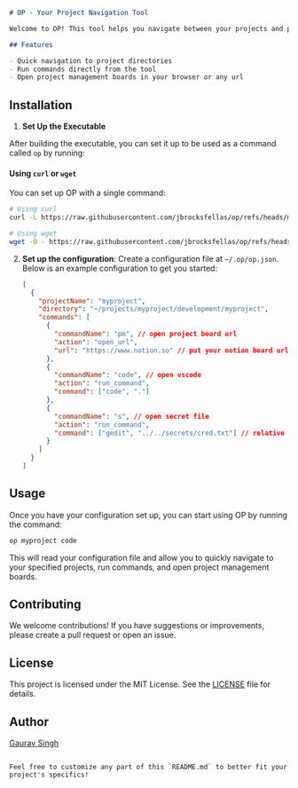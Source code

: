 ```markdown
# OP - Your Project Navigation Tool

Welcome to OP! This tool helps you navigate between your projects and project management board URLs with blazing speed. With a simple configuration file, you can easily set up and manage your projects right from your home directory.

## Features

- Quick navigation to project directories
- Run commands directly from the tool
- Open project management boards in your browser or any url
```

## Installation

1. **Set Up the Executable**

After building the executable, you can set it up to be used as a command called `op` by running:

#### Using `curl` or `wget`

You can set up OP with a single command:

```bash
# Using curl
curl -L https://raw.githubusercontent.com/jbrocksfellas/op/refs/heads/master/install.sh | bash

# Using wget
wget -O - https://raw.githubusercontent.com/jbrocksfellas/op/refs/heads/master/install.sh | bash
```

2. **Set up the configuration**:
   Create a configuration file at `~/.op/op.json`. Below is an example configuration to get you started:

   ```json
   [
     {
       "projectName": "myproject",
       "directory": "~/projects/myproject/development/myproject",
       "commands": [
         {
           "commandName": "pm", // open project board url
           "action": "open_url",
           "url": "https://www.notion.so" // put your notion board url here
         },
         {
           "commandName": "code", // open vscode
           "action": "run_command",
           "command": ["code", "."]
         },
         {
           "commandName": "s", // open secret file
           "action": "run_command",
           "command": ["gedit", "../../secrets/cred.txt"] // relative to the project directory
         }
       ]
     }
   ]
   ```

## Usage

Once you have your configuration set up, you can start using OP by running the command:

```bash
op myproject code
```

This will read your configuration file and allow you to quickly navigate to your specified projects, run commands, and open project management boards.

## Contributing

We welcome contributions! If you have suggestions or improvements, please create a pull request or open an issue.

## License

This project is licensed under the MIT License. See the [LICENSE](LICENSE) file for details.

## Author

[Gaurav Singh](https://github.com/jbrocksfellas)
```

Feel free to customize any part of this `README.md` to better fit your project's specifics!